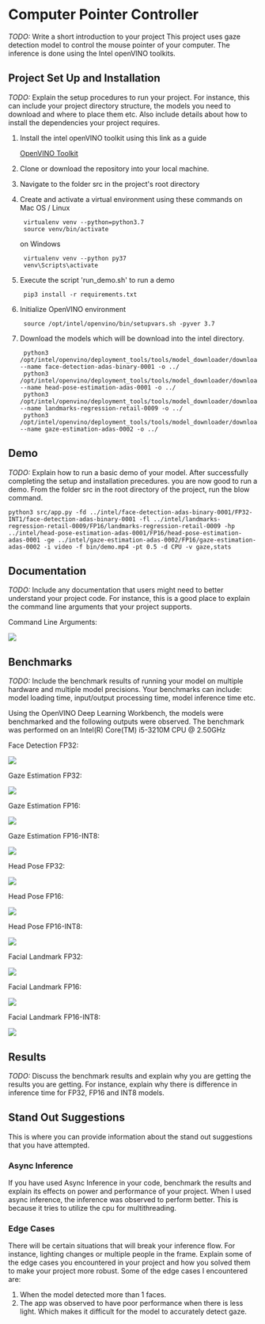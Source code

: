 # Computer Pointer Controller

*TODO:* Write a short introduction to your project
This project uses gaze detection model to control the mouse pointer of your computer. The inference is done using the Intel openVINO toolkits.

## Project Set Up and Installation
*TODO:* Explain the setup procedures to run your project. For instance, this can include your project directory structure, the models you need to download and where to place them etc. Also include details about how to install the dependencies your project requires.

1. Install the intel openVINO toolkit using this link as a guide

     [OpenVINO Toolkit](https://docs.openvinotoolkit.org/latest/index.html)

2. Clone or download the repository into your local machine.

3. Navigate to the folder src in the project's root directory

4. Create and activate a virtual environment using these commands
   on  Mac OS / Linux
    
        virtualenv venv --python=python3.7
        source venv/bin/activate
    
   on Windows  
  
        virtualenv venv --python py37
        venv\Scripts\activate

5. Execute the script 'run_demo.sh' to run a demo

        pip3 install -r requirements.txt

6. Initialize OpenVINO environment

        source /opt/intel/openvino/bin/setupvars.sh -pyver 3.7

7. Download the models which will be download into the intel directory.
        
        python3 /opt/intel/openvino/deployment_tools/tools/model_downloader/downloader.py --name face-detection-adas-binary-0001 -o ../
        python3 /opt/intel/openvino/deployment_tools/tools/model_downloader/downloader.py --name head-pose-estimation-adas-0001 -o ../
        python3 /opt/intel/openvino/deployment_tools/tools/model_downloader/downloader.py --name landmarks-regression-retail-0009 -o ../
        python3 /opt/intel/openvino/deployment_tools/tools/model_downloader/downloader.py --name gaze-estimation-adas-0002 -o ../
    

## Demo
*TODO:* Explain how to run a basic demo of your model.
After successfully completing the setup and installation precedures. you are now good to run a demo. From the folder src in the root directory of the project, run the blow command.
    
    python3 src/app.py -fd ../intel/face-detection-adas-binary-0001/FP32-INT1/face-detection-adas-binary-0001 -fl ../intel/landmarks-regression-retail-0009/FP16/landmarks-regression-retail-0009 -hp ../intel/head-pose-estimation-adas-0001/FP16/head-pose-estimation-adas-0001 -ge ../intel/gaze-estimation-adas-0002/FP16/gaze-estimation-adas-0002 -i video -f bin/demo.mp4 -pt 0.5 -d CPU -v gaze,stats

## Documentation
*TODO:* Include any documentation that users might need to better understand your project code. For instance, this is a good place to explain the command line arguments that your project supports.

Command Line Arguments:

   ![]("https://github.com/alfawzaan/Computer-Pointer-Controller/blob/master/img/command_args.png)


## Benchmarks
*TODO:* Include the benchmark results of running your model on multiple hardware and multiple model precisions. Your benchmarks can include: model loading time, input/output processing time, model inference time etc.

Using the OpenVINO Deep Learning Workbench, the models were benchmarked and the following outputs were observed.
The benchmark was performed on an Intel(R) Core(TM) i5-3210M CPU @ 2.50GHz

Face Detection FP32:

   ![]("imgs/face_detectionFP32.png")

Gaze Estimation FP32:

   ![]("/imgs/gaze_estimationFP32.png")
    
Gaze Estimation FP16:

   ![]("/imgs/gaze_estimationFP16.png")
    
Gaze Estimation FP16-INT8:

   ![]("/imgs/gaze_estimationFP16I8.png")


Head Pose FP32:

   ![]("/imgs/head_poseFP32.png")

Head Pose FP16:

   ![]("/imgs/head_poseFP16.png")

Head Pose FP16-INT8:

   ![]("/imgs/head_poseFP16I8.png")
    
Facial Landmark FP32:

   ![]("/imgs/facial_landmarkFP32.png")
    
Facial Landmark FP16:

   ![]("/imgs/facial_landmarkFP16.png")

Facial Landmark FP16-INT8:

   ![]("/imgs/facial_landmarkFP16I8.png")
    
## Results
*TODO:* Discuss the benchmark results and explain why you are getting the results you are getting. For instance, explain why there is difference in inference time for FP32, FP16 and INT8 models.

## Stand Out Suggestions
This is where you can provide information about the stand out suggestions that you have attempted.

### Async Inference
If you have used Async Inference in your code, benchmark the results and explain its effects on power and performance of your project.
When I used async inference, the inference was observed to perform better. This is because it tries to utilize the cpu for multithreading.

### Edge Cases
There will be certain situations that will break your inference flow. For instance, lighting changes or multiple people in the frame. Explain some of the edge cases you encountered in your project and how you solved them to make your project more robust.
Some of the edge cases I encountered are:

1. When the model detected more than 1 faces.
2. The app was observed to have poor performance when there is less light. Which makes it difficult for the model to accurately detect gaze.
